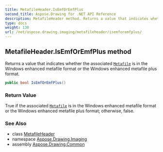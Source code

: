 ```yaml
---
title: MetafileHeader.IsEmfOrEmfPlus
second_title: Aspose.Drawing for .NET API Reference
description: MetafileHeader method. Returns a value that indicates whether the associated Metafile is in the Windows enhanced metafile format or the Windows enhanced metafile plus format
type: docs
weight: 130
url: /net/aspose.drawing.imaging/metafileheader/isemforemfplus/
---
```

## MetafileHeader.IsEmfOrEmfPlus method

Returns a value that indicates whether the associated [`Metafile`](../../metafile/) is in the Windows enhanced metafile format or the Windows enhanced metafile plus format.

```csharp
public bool IsEmfOrEmfPlus()
```

### Return Value

True if the associated [`Metafile`](../../metafile/) is in the Windows enhanced metafile format or the Windows enhanced metafile plus format; otherwise, false.

### See Also

* class [MetafileHeader](../)
* namespace [Aspose.Drawing.Imaging](../../metafileheader/)
* assembly [Aspose.Drawing.Common](../../../)


